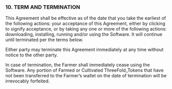 ### 10. TERM AND TERMINATION

This Agreement shall be effective as of the date that you take the earliest of the following actions: your acceptance of this Agreement, either by clicking to signify acceptance, or by taking any one or more of the following actions: downloading, installing, running and/or using the Software. It will continue until terminated per the terms below.

Either party may terminate this Agreement immediately at any time without notice to the other party.

In case of termination, the Farmer shall immediately cease using the Software. Any portion of Farmed or Cultivated ThreeFold_Tokens that have not been transferred to the Farmer’s wallet on the date of termination will be irrevocably forfeited.
